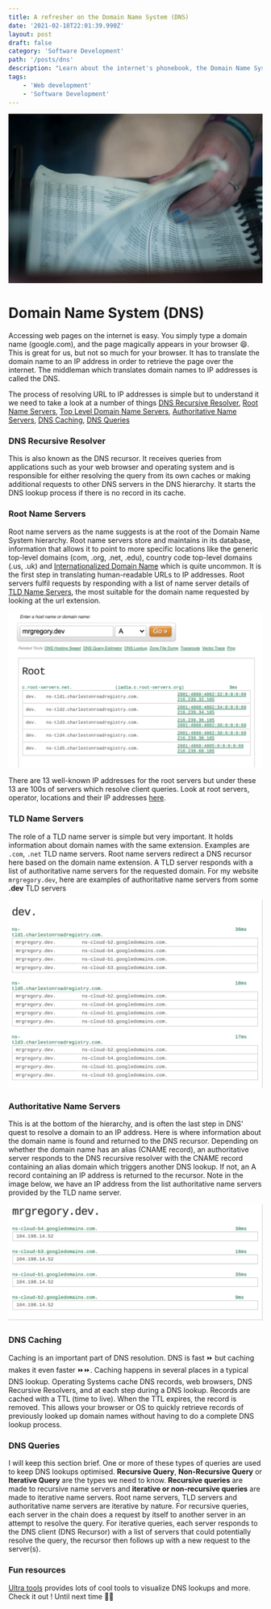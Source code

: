 ```yaml
---
title: A refresher on the Domain Name System (DNS)
date: '2021-02-18T22:01:39.990Z'
layout: post
draft: false
category: 'Software Development'
path: '/posts/dns'
description: "Learn about the internet's phonebook, the Domain Name System (DNS), DNS Resolution, DNS caching and DNS resolver queries"
tags:
    - 'Web development'
    - 'Software Development'
---
```


![Sorting](./phonebook.jpg)

# Domain Name System (DNS)
Accessing web pages on the internet is easy. You simply type a domain name (google.com), and the page magically appears in your browser 😄. 
This is great for us, but not so much for your browser. It has to translate the domain name to an IP address in order to retrieve
the page over the internet. The middleman which translates domain names to IP addresses is called the DNS. 

The process of resolving URL to IP addresses is simple but to understand it we need to take a look at a number of things
[DNS Recursive Resolver](#DNS-Recursive-Resolver), [Root Name Servers](#Root-Name-Servers), [Top Level Domain Name Servers](#TLD-Name-Servers),
[Authoritative Name Servers](#Authoritative-Name-Server), [DNS Caching](#DNS-Caching), [DNS Queries](#DNS-Queries)

### DNS Recursive Resolver
This is also known as the DNS recursor. It receives queries from applications such as your web browser and operating system and is responsible for either
resolving the query from its own caches or making additional requests to other DNS servers in the DNS hierarchy. 
It starts the DNS lookup process if there is no record in its cache. 

### Root Name Servers
Root name servers as the name suggests is at the root of the Domain Name System hierarchy. Root name servers store and maintains in its database, information 
that allows it to point to more specific locations like the generic top-level domains (com, .org, .net, .edu),
country code top-level domains (.us, .uk) and [Internationalized Domain Name](https://www.icann.org/resources/pages/idn-2012-02-25-en) which is quite uncommon.
It is the first step in translating human-readable URLs to IP addresses.
Root servers fulfil requests by responding with a list of name server details of [TLD Name Servers](#TLD-Name-Servers), the most suitable for the domain name requested by
looking at the url extension.

![Root server for mrgregory.dev](./root.png)

There are 13 well-known IP addresses for the root servers but under
these 13 are 100s of servers which resolve client queries. Look at root servers, operator, locations and their IP addresses [here](https://root-servers.org/).

### TLD Name Servers
The role of a TLD name server is simple but very important. It holds information about domain names with the same extension. 
Examples are `.com`, `.net` TLD name servers. Root name servers redirect a DNS recursor here based on the domain name extension.
A TLD server responds with a list of authoritative name servers for the requested domain. For my website `mrgregory.dev`, here are examples of authoritative name servers from some **.dev** TLD servers

![List of TLD name servers for mrgregory.dev](./tld.png)

### Authoritative Name Servers
This is at the bottom of the hierarchy, and is often the last step in DNS' quest to resolve a domain to an IP address.
Here is where information about the domain name is found and returned to the DNS recursor. Depending on whether the domain name has 
an alias (CNAME record), an authoritative server responds to the DNS recursive resolver with the CNAME record containing an alias domain which triggers another DNS lookup.
If not, an A record containing an IP address is returned to the recursor. Note in the image below, we have an IP address from the list authoritative name servers provided by the TLD
name server.

![List of authoritative name server](./auth.png)

### DNS Caching 
Caching is an important part of DNS resolution. DNS is fast ⏩ but caching makes it even faster ⏩⏩. Caching happens in several places in a typical DNS lookup. 
Operating Systems cache DNS records, web browsers, DNS Recursive Resolvers, and at each step during a DNS lookup. Records are cached with a TTL (time to live).
When the TTL expires, the record is removed. This allows your browser or OS to quickly retrieve records of previously looked up domain names without having to do
a complete DNS lookup process.


### DNS Queries
I will keep this section brief. One or more of these types of queries are used to keep DNS lookups optimised. **Recursive Query**, **Non-Recursive Query** or 
**Iterative Query** are the types we need to know. __Recursive queries__ are made to recursive name servers and __iterative or non-recursive queries__ are made to iterative
name servers. Root name servers, TLD servers and authoritative name servers are iterative by nature. For recursive queries, each server in the chain does a request by itself to another server in an
attempt to resolve the query. For iterative queries, each server responds to the DNS client (DNS Recursor) with a list of servers that could potentially resolve the query, the recursor then 
follows up with a new request to the server(s).

### Fun resources 
[Ultra tools](https://www.ultratools.com/dnsTools) provides lots of cool tools to visualize DNS lookups and more. Check it out ! Until next time 👋🏽

